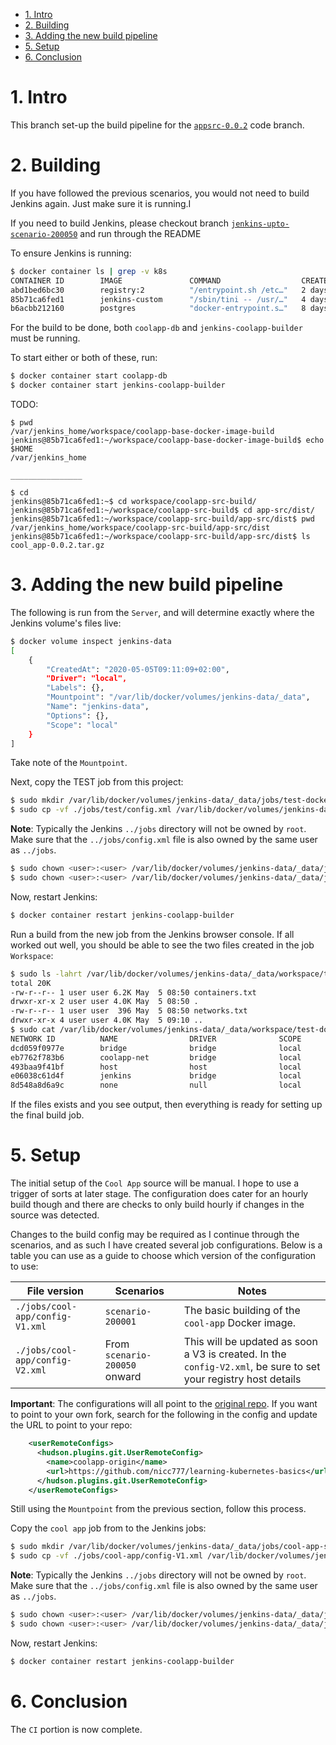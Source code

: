 
- [1. Intro](#1-intro)
- [2. Building](#2-building)
- [3. Adding the new build pipeline](#3-adding-the-new-build-pipeline)
- [5. Setup](#5-setup)
- [6. Conclusion](#6-conclusion)

# 1. Intro

This branch set-up the build pipeline for the [`appsrc-0.0.2`](https://github.com/nicc777/learning-kubernetes-basics/tree/appsrc-0.0.2/app-src) code branch.

# 2. Building

If you have followed the previous scenarios, you would not need to build Jenkins again. Just make sure it is running.I

If you need to build Jenkins, please checkout branch [`jenkins-upto-scenario-200050`](https://github.com/nicc777/learning-kubernetes-basics/tree/jenkins-upto-scenario-200050) and run through the README

To ensure Jenkins is running:

```bash
$ docker container ls | grep -v k8s
CONTAINER ID        IMAGE               COMMAND                  CREATED             STATUS              PORTS                                              NAMES
abd1bed6bc30        registry:2          "/entrypoint.sh /etc…"   2 days ago          Up 2 hours          0.0.0.0:5000->5000/tcp                             registry
85b71ca6fed1        jenkins-custom      "/sbin/tini -- /usr/…"   4 days ago          Up 2 hours          0.0.0.0:50000->50000/tcp, 0.0.0.0:8085->8080/tcp   jenkins-coolapp-builder
b6acbb212160        postgres            "docker-entrypoint.s…"   8 days ago          Up 2 hours          127.0.0.1:5432->5432/tcp                           coolapp-db
```

For the build to be done, both `coolapp-db` and `jenkins-coolapp-builder` must be running.

To start either or both of these, run:

```bash
$ docker container start coolapp-db
$ docker container start jenkins-coolapp-builder
```

TODO:
```text
$ pwd
/var/jenkins_home/workspace/coolapp-base-docker-image-build
jenkins@85b71ca6fed1:~/workspace/coolapp-base-docker-image-build$ echo $HOME
/var/jenkins_home

________________

$ cd
jenkins@85b71ca6fed1:~$ cd workspace/coolapp-src-build/
jenkins@85b71ca6fed1:~/workspace/coolapp-src-build$ cd app-src/dist/
jenkins@85b71ca6fed1:~/workspace/coolapp-src-build/app-src/dist$ pwd
/var/jenkins_home/workspace/coolapp-src-build/app-src/dist
jenkins@85b71ca6fed1:~/workspace/coolapp-src-build/app-src/dist$ ls
cool_app-0.0.2.tar.gz
```

# 3. Adding the new build pipeline

The following is run from the `Server`, and will determine exactly where the Jenkins volume's files live:

```bash
$ docker volume inspect jenkins-data
[
    {
        "CreatedAt": "2020-05-05T09:11:09+02:00",
        "Driver": "local",
        "Labels": {},
        "Mountpoint": "/var/lib/docker/volumes/jenkins-data/_data",
        "Name": "jenkins-data",
        "Options": {},
        "Scope": "local"
    }
]
```

Take note of the `Mountpoint`.

Next, copy the TEST job from this project:

```bash
$ sudo mkdir /var/lib/docker/volumes/jenkins-data/_data/jobs/test-docker-access
$ sudo cp -vf ./jobs/test/config.xml /var/lib/docker/volumes/jenkins-data/_data/jobs/test-docker-access
```

__Note__: Typically the Jenkins `../jobs` directory will not be owned by `root`. Make sure that the `../jobs/config.xml` file is also owned by the same user as `../jobs`.

```bash
$ sudo chown <user>:<user> /var/lib/docker/volumes/jenkins-data/_data/jobs/test-docker-access
$ sudo chown <user>:<user> /var/lib/docker/volumes/jenkins-data/_data/jobs/test-docker-access/config.xml
```

Now, restart Jenkins:

```bash
$ docker container restart jenkins-coolapp-builder
```

Run a build from the new job from the Jenkins browser console. If all worked out well, you should be able to see the two files created in the job `Workspace`:

```bash
$ sudo ls -lahrt /var/lib/docker/volumes/jenkins-data/_data/workspace/test-docker-access
total 20K
-rw-r--r-- 1 user user 6.2K May  5 08:50 containers.txt
drwxr-xr-x 2 user user 4.0K May  5 08:50 .
-rw-r--r-- 1 user user  396 May  5 08:50 networks.txt
drwxr-xr-x 4 user user 4.0K May  5 09:10 ..
$ sudo cat /var/lib/docker/volumes/jenkins-data/_data/workspace/test-docker-access/networks.txt
NETWORK ID          NAME                DRIVER              SCOPE
dcd059f0977e        bridge              bridge              local
eb7762f783b6        coolapp-net         bridge              local
493baa9f41bf        host                host                local
e06038c61d4f        jenkins             bridge              local
8d548a8d6a9c        none                null                local
```

If the files exists and you see output, then everything is ready for setting up the final build job.

# 5. Setup

The initial setup of the `Cool App` source will be manual. I hope to use a trigger of sorts at later stage. The configuration does cater for an hourly build though and there are checks to only build hourly if changes in the source was detected.

Changes to the build config may be required as I continue through the scenarios, and as such I have created several job configurations. Below is a table you can use as a guide to choose which version of the configuration to use:

| File version                     | Scenarios                     | Notes |
|----------------------------------|-------------------------------|-------|
| `./jobs/cool-app/config-V1.xml`  | `scenario-200001`             | The basic building of the `cool-app` Docker image. |
| `./jobs/cool-app/config-V2.xml`  | From `scenario-200050` onward | This will be updated as soon a V3 is created. In the `config-V2.xml`, be sure to set your registry host details |

__Important__: The configurations will all point to the [original repo](https://github.com/nicc777/learning-kubernetes-basics). If you want to point to your own fork, search for the following in the config and update the URL to point to your repo:

```xml
    <userRemoteConfigs>
      <hudson.plugins.git.UserRemoteConfig>
        <name>coolapp-origin</name>
        <url>https://github.com/nicc777/learning-kubernetes-basics</url>
      </hudson.plugins.git.UserRemoteConfig>
    </userRemoteConfigs>
```

Still using the `Mountpoint` from the previous section, follow this process.

Copy the `cool app` job from to the Jenkins jobs:

```bash
$ sudo mkdir /var/lib/docker/volumes/jenkins-data/_data/jobs/cool-app-service-build
$ sudo cp -vf ./jobs/cool-app/config-V1.xml /var/lib/docker/volumes/jenkins-data/_data/jobs/cool-app-service-build/config.xml
```

__Note__: Typically the Jenkins `../jobs` directory will not be owned by `root`. Make sure that the `../jobs/config.xml` file is also owned by the same user as `../jobs`.

```bash
$ sudo chown <user>:<user> /var/lib/docker/volumes/jenkins-data/_data/jobs/test-docker-access
$ sudo chown <user>:<user> /var/lib/docker/volumes/jenkins-data/_data/jobs/test-docker-access/config.xml
```

Now, restart Jenkins:

```bash
$ docker container restart jenkins-coolapp-builder
```

# 6. Conclusion

The `CI` portion is now complete. 

